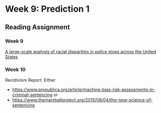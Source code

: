 # Week 9: Prediction 1

## Reading Assignment

### Week 9

[A large-scale analysis of racial disparities
in police stops across the United States](https://5harad.com/papers/traffic-stops.pdf)

### Week 10

Recidivism Report. Either 
* https://www.propublica.org/article/machine-bias-risk-assessments-in-criminal-sentencing 
or 
* https://www.themarshallproject.org/2015/08/04/the-new-science-of-sentencing
